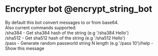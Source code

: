 # Encrypter bot @encrypt_string_bot

<p>By default this bot convert messages to or from base64.<br>
Also current commands supported:<br>
/sha384 - Get sha384 hash of the string (e.g '/sha384 Hello')<br>
/sha512 - Get sha512 hash of the string (e.g '/sha512 Hello')<br>
/pass - Generate random passworld string N length (e.g '/pass 10')/help - Show this message</p>
